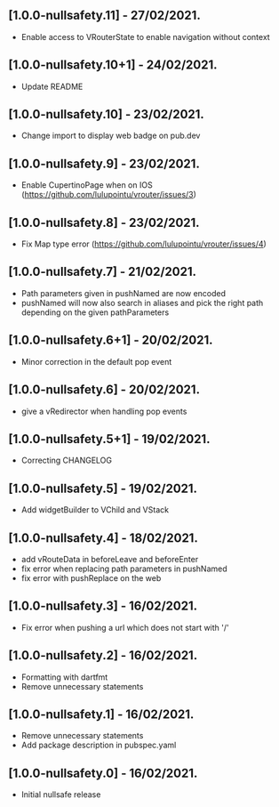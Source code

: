 ## [1.0.0-nullsafety.11] - 27/02/2021.

* Enable access to VRouterState to enable navigation without context

## [1.0.0-nullsafety.10+1] - 24/02/2021.

* Update README

## [1.0.0-nullsafety.10] - 23/02/2021.

* Change import to display web badge on pub.dev

## [1.0.0-nullsafety.9] - 23/02/2021.

* Enable CupertinoPage when on IOS (https://github.com/lulupointu/vrouter/issues/3)

## [1.0.0-nullsafety.8] - 23/02/2021.

* Fix Map type error (https://github.com/lulupointu/vrouter/issues/4)

## [1.0.0-nullsafety.7] - 21/02/2021.

* Path parameters given in pushNamed are now encoded
* pushNamed will now also search in aliases and pick the right path depending on the given pathParameters

## [1.0.0-nullsafety.6+1] - 20/02/2021.

* Minor correction in the default pop event

## [1.0.0-nullsafety.6] - 20/02/2021.

* give a vRedirector when handling pop events

## [1.0.0-nullsafety.5+1] - 19/02/2021.

* Correcting CHANGELOG

## [1.0.0-nullsafety.5] - 19/02/2021.

* Add widgetBuilder to VChild and VStack

## [1.0.0-nullsafety.4] - 18/02/2021.

* add vRouteData in beforeLeave and beforeEnter
* fix error when replacing path parameters in pushNamed
* fix error with pushReplace on the web

## [1.0.0-nullsafety.3] - 16/02/2021.

* Fix error when pushing a url which does not start with '/'

## [1.0.0-nullsafety.2] - 16/02/2021.

* Formatting with dartfmt
* Remove unnecessary statements

## [1.0.0-nullsafety.1] - 16/02/2021.

* Remove unnecessary statements
* Add package description in pubspec.yaml

## [1.0.0-nullsafety.0] - 16/02/2021.

* Initial nullsafe release

